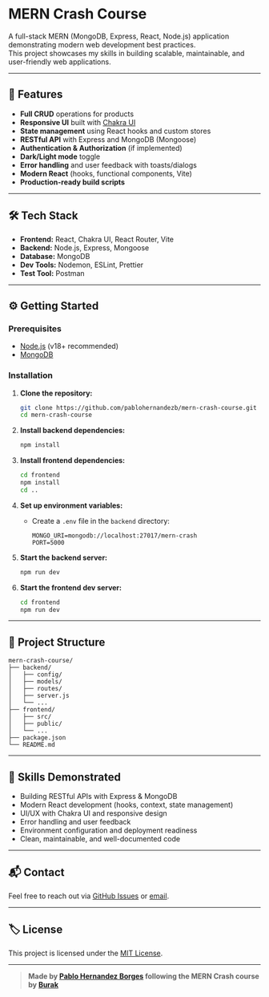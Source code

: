# MERN Crash Course

A full-stack MERN (MongoDB, Express, React, Node.js) application demonstrating modern web development best practices.  
This project showcases my skills in building scalable, maintainable, and user-friendly web applications.

---

## 🚀 Features

- **Full CRUD** operations for products
- **Responsive UI** built with [Chakra UI](https://chakra-ui.com/)
- **State management** using React hooks and custom stores
- **RESTful API** with Express and MongoDB (Mongoose)
- **Authentication & Authorization** (if implemented)
- **Dark/Light mode** toggle
- **Error handling** and user feedback with toasts/dialogs
- **Modern React** (hooks, functional components, Vite)
- **Production-ready build scripts**

---

## 🛠️ Tech Stack

- **Frontend:** React, Chakra UI, React Router, Vite
- **Backend:** Node.js, Express, Mongoose
- **Database:** MongoDB
- **Dev Tools:** Nodemon, ESLint, Prettier
- **Test Tool:** Postman

---

## ⚙️ Getting Started

### Prerequisites

- [Node.js](https://nodejs.org/) (v18+ recommended)
- [MongoDB](https://www.mongodb.com/try/download/community)

### Installation

1. **Clone the repository:**
   ```sh
   git clone https://github.com/pablohernandezb/mern-crash-course.git
   cd mern-crash-course
   ```

2. **Install backend dependencies:**
   ```sh
   npm install
   ```

3. **Install frontend dependencies:**
   ```sh
   cd frontend
   npm install
   cd ..
   ```

4. **Set up environment variables:**
   - Create a `.env` file in the `backend` directory:
     ```
     MONGO_URI=mongodb://localhost:27017/mern-crash
     PORT=5000
     ```

5. **Start the backend server:**
   ```sh
   npm run dev
   ```

6. **Start the frontend dev server:**
   ```sh
   cd frontend
   npm run dev
   ```

---

## 🧩 Project Structure

```
mern-crash-course/
├── backend/
│   ├── config/
│   ├── models/
│   ├── routes/
│   ├── server.js
│   └── ...
├── frontend/
│   ├── src/
│   ├── public/
│   └── ...
├── package.json
└── README.md
```

---

## 📝 Skills Demonstrated

- Building RESTful APIs with Express & MongoDB
- Modern React development (hooks, context, state management)
- UI/UX with Chakra UI and responsive design
- Error handling and user feedback
- Environment configuration and deployment readiness
- Clean, maintainable, and well-documented code

---

## 📬 Contact

Feel free to reach out via [GitHub Issues](https://github.com/yourusername/mern-crash-course/issues) or [email](mailto:hi@pablohernandezb.dev).

---

## 🏷️ License

This project is licensed under the [MIT License](LICENSE).

---

> **Made by [Pablo Hernandez Borges](https://github.com/pablohernandezb) following the MERN Crash course by [Burak](https://github.com/burakorkmez)**
